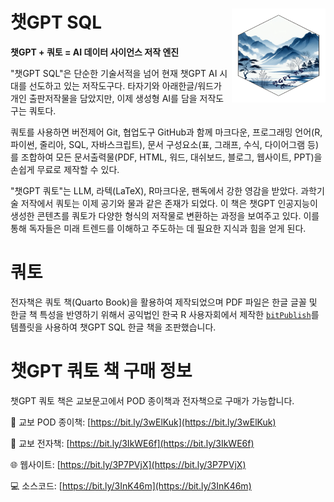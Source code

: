 # 챗GPT SQL <img src="images/logo.png" align="right" height="150" width="150"/>

**챗GPT + 쿼토 = AI 데이터 사이언스 저작 엔진**

"챗GPT SQL"은 단순한 기술서적을 넘어 
현재 챗GPT AI 시대를 선도하고 있는 저작도구다.
타자기와 아래한글/워드가 개인 출판저작물을 담았지만,
이제 생성형 AI를 담을 저작도구는 쿼토다.

쿼토를 사용하면 버전제어 Git, 협업도구 GitHub과 함께 
마크다운, 프로그래밍 언어(R, 파이썬, 줄리아, SQL, 자바스크립트), 
문서 구성요소(표, 그래프, 수식, 다이어그램 등)를 조합하여 
모든 문서출력물(PDF, HTML, 워드, 대쉬보드, 블로그, 웹사이트, PPT)을 
손쉽게 무료로 제작할 수 있다.

"챗GPT 쿼토"는 LLM, 라텍(LaTeX), R마크다운, 팬독에서 강한 영감을 받았다.
과학기술 저작에서 쿼토는 이제 공기와 물과 같은 존재가 되었다.
이 책은 챗GPT 인공지능이 생성한 콘텐츠를 쿼토가 다양한 형식의 저작물로 
변환하는 과정을 보여주고 있다. 
이를 통해 독자들은 미래 트렌드를 이해하고 주도하는 데 필요한 지식과 힘을 얻게 된다.

# 쿼토

전자책은 쿼토 책(Quarto Book)을 활용하여 제작되었으며
PDF 파일은 한글 글꼴 및 한글 책 특성을 반영하기 위해서 
공익법인 한국 R 사용자회에서 제작한 [`bitPublish`](https://github.com/bit2r/bitPublish)를 
템플릿을 사용하여 챗GPT SQL 한글 책을 조판했습니다.

# 챗GPT 쿼토 책 구매 정보

챗GPT 쿼토 책은 교보문고에서 POD 종이책과 전자책으로 구매가 가능합니다.

📘 교보 POD 종이책: [https://bit.ly/3wElKuk](https://bit.ly/3wElKuk)

📗 교보 전자책: [https://bit.ly/3IkWE6f](https://bit.ly/3IkWE6f)

🌐 웹사이트: [https://bit.ly/3P7PVjX](https://bit.ly/3P7PVjX)

💻 소스코드: [https://bit.ly/3InK46m](https://bit.ly/3InK46m)
